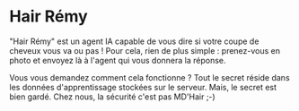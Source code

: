 # Hair Rémy

"Hair Rémy" est un agent IA capable de vous dire si votre coupe de cheveux vous va ou pas ! 
Pour cela, rien de plus simple : prenez-vous en photo et envoyez là à l'agent qui vous donnera la réponse. 

Vous vous demandez comment cela fonctionne ? 
Tout le secret réside dans les données d'apprentissage stockées sur le serveur. 
Mais, le secret est bien gardé. Chez nous, la sécurité c'est pas MD'Hair ;-)